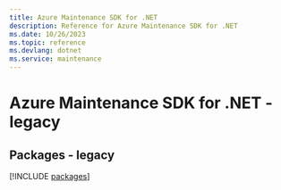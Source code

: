 ```yaml
---
title: Azure Maintenance SDK for .NET
description: Reference for Azure Maintenance SDK for .NET
ms.date: 10/26/2023
ms.topic: reference
ms.devlang: dotnet
ms.service: maintenance
---
```

# Azure Maintenance SDK for .NET - legacy
## Packages - legacy
[!INCLUDE [packages](maintenance-index.md)]